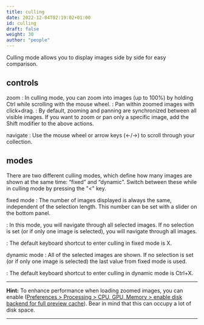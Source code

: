 ```yaml
---
title: culling
date: 2022-12-04T02:19:02+01:00
id: culling
draft: false
weight: 30
author: "people"
---
```


Culling mode allows you to display images side by side for easy comparison.

## controls

zoom
: In culling mode, you can zoom into images (up to 100%) by holding Ctrl while scrolling with the mouse wheel.
: Pan within zoomed images with click+drag.
: By default, zooming and panning are synchronized between all visible images. If you want to zoom or pan only a specific image, add the Shift modifier to the above actions.

navigate
: Use the mouse wheel or arrow keys (←/→) to scroll through your collection.

## modes

There are two different culling modes, which define how many images are shown at the same time: “fixed” and “dynamic”. Switch between these while in culling mode by pressing the "<" key.

fixed mode
: The number of images displayed is always the same, independent of the selection length. This number can be set with a slider on the bottom panel.

: In this mode, you will navigate through all selected images. If no selection is set (or if only one image is selected), you will navigate through all images.

: The default keyboard shortcut to enter culling in fixed mode is X.

dynamic mode
: All of the selected images are shown. If no selection is set (or if only one image is selected) the last value from fixed mode is used.

: The default keyboard shortcut to enter culling in dynamic mode is Ctrl+X.

---

**Hint:** To enhance performance when loading zoomed images, you can enable ([Preferences > Processing > CPU, GPU, Memory > enable disk backend for full preview cache](../../preferences-settings/processing.md#cpu--gpu--memory)). Bear in mind that this can occupy a lot of disk space.

---
